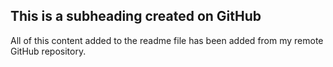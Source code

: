 ## This is a subheading created on GitHub

  All of this content added to the readme file has been added from my remote GitHub repository.
